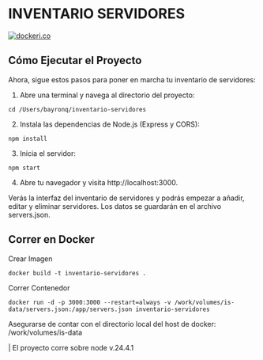 # INVENTARIO SERVIDORES

[![dockeri.co](https://dockerico.blankenship.io/image/node)](https://hub.docker.com/_/node)

## Cómo Ejecutar el Proyecto

Ahora, sigue estos pasos para poner en marcha tu inventario de servidores:

1.  Abre una terminal y navega al directorio del proyecto:

`cd /Users/bayronq/inventario-servidores`

2.  Instala las dependencias de Node.js (Express y CORS):

`npm install`

3.  Inicia el servidor:

`npm start`

4.  Abre tu navegador y visita http://localhost:3000.

Verás la interfaz del inventario de servidores y podrás empezar a añadir, editar y eliminar servidores. Los datos se guardarán en el archivo servers.json.

## Correr en Docker

Crear Imagen

`docker build -t inventario-servidores . `

Correr Contenedor

`docker run -d -p 3000:3000 --restart=always -v /work/volumes/is-data/servers.json:/app/servers.json inventario-servidores`

Asegurarse de contar con el directorio local del host de docker: /work/volumes/is-data

| El proyecto corre sobre node v.24.4.1
